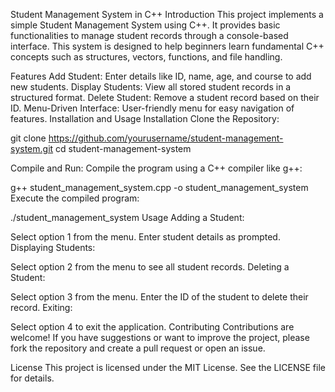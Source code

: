 Student Management System in C++
Introduction
This project implements a simple Student Management System using C++. It provides basic functionalities to manage student records through a console-based interface. This system is designed to help beginners learn fundamental C++ concepts such as structures, vectors, functions, and file handling.

Features
Add Student: Enter details like ID, name, age, and course to add new students.
Display Students: View all stored student records in a structured format.
Delete Student: Remove a student record based on their ID.
Menu-Driven Interface: User-friendly menu for easy navigation of features.
Installation and Usage
Installation
Clone the Repository:

git clone https://github.com/yourusername/student-management-system.git
cd student-management-system

Compile and Run:
Compile the program using a C++ compiler like g++:

g++ student_management_system.cpp -o student_management_system
Execute the compiled program:

./student_management_system
Usage
Adding a Student:

Select option 1 from the menu.
Enter student details as prompted.
Displaying Students:

Select option 2 from the menu to see all student records.
Deleting a Student:

Select option 3 from the menu.
Enter the ID of the student to delete their record.
Exiting:

Select option 4 to exit the application.
Contributing
Contributions are welcome! If you have suggestions or want to improve the project, please fork the repository and create a pull request or open an issue.

License
This project is licensed under the MIT License. See the LICENSE file for details.
